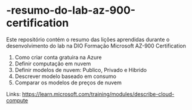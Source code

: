 # -resumo-do-lab-az-900-certification
Este repositório contém o resumo das lições aprendidas durante o desenvolvimento do lab na DIO Formação Microsoft AZ-900 Certification

1. Como criar conta gratuira na Azure
2. Definir computação em nuvem
4. Definir modelos de nuvem: Publico, Privado e Hibrido
5. Descrever modelo baseado em consumo
6. Comparar os modelos de preços de nuvem

Links: https://learn.microsoft.com/training/modules/describe-cloud-compute
